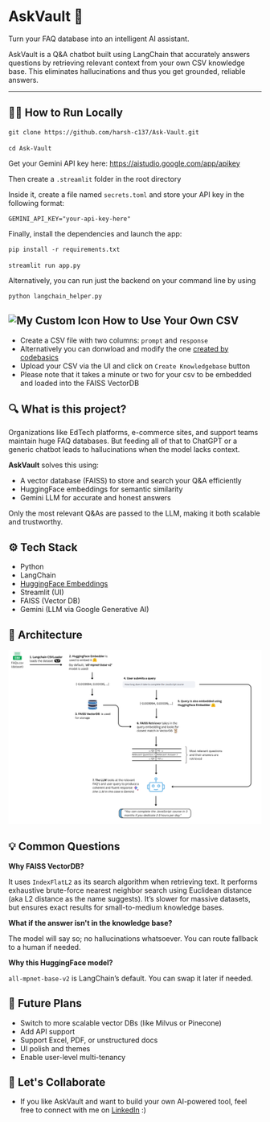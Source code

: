 # AskVault 🧠  
Turn your FAQ database into an intelligent AI assistant.

AskVault is a Q&A chatbot built using LangChain that accurately answers questions by retrieving relevant context from your own CSV knowledge base. This eliminates  hallucinations and thus you get grounded, reliable answers.

---

## 🧑‍💻 How to Run Locally

```
git clone https://github.com/harsh-c137/Ask-Vault.git

cd Ask-Vault
```
Get your Gemini API key here: https://aistudio.google.com/app/apikey

Then create a `.streamlit` folder in the root directory

Inside it, create a file named `secrets.toml` and store your API key in the following format:

```
GEMINI_API_KEY="your-api-key-here"
```

Finally, install the dependencies and launch the app:

```
pip install -r requirements.txt

streamlit run app.py
```

Alternatively, you can run just the backend on your command line by using
```
python langchain_helper.py
```

## <img src="https://cdn-icons-png.flaticon.com/512/9159/9159105.png" alt="My Custom Icon" width="26" height="26"> How to Use Your Own CSV

- Create a CSV file with two columns: `prompt` and `response`
- Alternatively you can donwload and modify the one [created by codebasics](https://github.com/harsh-c137/Ask-Vault/blob/main/codebasics_faqs.csv)
- Upload your CSV via the UI and click on `Create Knowledgebase` button
- Please note that it takes a minute or two for your csv to be embedded and loaded into the FAISS VectorDB

## 🔍 What is this project?

Organizations like EdTech platforms, e-commerce sites, and support teams maintain huge FAQ databases. But feeding all of that to ChatGPT or a generic chatbot leads to hallucinations when the model lacks context.

**AskVault** solves this using:
- A vector database (FAISS) to store and search your Q&A efficiently
- HuggingFace embeddings for semantic similarity
- Gemini LLM for accurate and honest answers

Only the most relevant Q&As are passed to the LLM, making it both scalable and trustworthy.

## ⚙️ Tech Stack

- Python
- LangChain
- [HuggingFace Embeddings](https://huggingface.co/sentence-transformers/all-mpnet-base-v2)
- Streamlit (UI)
- FAISS (Vector DB)
- Gemini (LLM via Google Generative AI)

## 🧩 Architecture
![My Architecture](./AskVault-Architecture.png)

## 💡 Common Questions
**Why FAISS VectorDB?**

It uses `IndexFlatL2` as its search algorithm when retrieving text. It performs exhaustive brute-force nearest neighbor search using Euclidean distance (aka L2 distance as the name suggests). It’s slower for massive datasets, but ensures exact results for small-to-medium knowledge bases.

**What if the answer isn't in the knowledge base?**

The model will say so; no hallucinations whatsoever. You can route fallback to a human if needed.

**Why this HuggingFace model?**

`all-mpnet-base-v2` is LangChain’s default. You can swap it later if needed.

## 🚀 Future Plans
- Switch to more scalable vector DBs (like Milvus or Pinecone)
- Add API support
- Support Excel, PDF, or unstructured docs
- UI polish and themes
- Enable user-level multi-tenancy

## 🤝 Let's Collaborate
- If you like AskVault and want to build your own AI-powered tool, feel free to connect with me on [LinkedIn](https://www.linkedin.com/in/harsh-deshpande-v1/) :)
